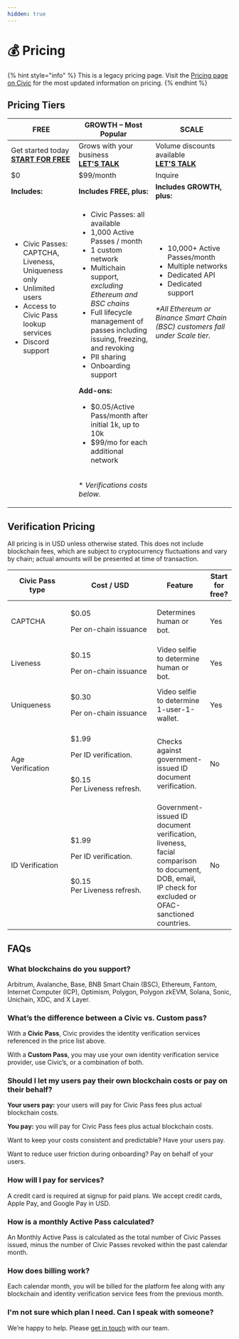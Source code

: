 ```yaml
---
hidden: true
---
```


# 💰 Pricing

{% hint style="info" %}
This is a legacy pricing page. Visit the [Pricing page on Civic](https://www.civic.com/pricing/pass-pricing) for the most updated information on pricing.
{% endhint %}

## Pricing Tiers

<table data-full-width="false"><thead><tr><th>FREE  </th><th>GROWTH  –  Most Popular</th><th>SCALE </th></tr></thead><tbody><tr><td>Get started today<br><a href="../introduction/get-network-keys.md"><strong>START FOR FREE</strong></a></td><td>Grows with your business<br><a href="https://civickey.typeform.com/pricing-biz"><strong>LET'S TALK</strong></a></td><td>Volume discounts available<br><a href="https://civickey.typeform.com/pricing-custom"><strong>LET'S TALK</strong></a></td></tr><tr><td>$0</td><td>$99/month</td><td>Inquire</td></tr><tr><td><strong>Includes:</strong></td><td><strong>Includes FREE, plus:</strong></td><td><strong>Includes GROWTH, plus:</strong></td></tr><tr><td><p></p><ul><li>Civic Passes: CAPTCHA, Liveness, Uniqueness only</li><li>Unlimited users</li><li>Access to Civic Pass lookup services</li><li>Discord support<br></li></ul><p></p><p><br><br><br><br><br><br><br><br><br><br><br><br></p><p></p></td><td><p></p><ul><li>Civic Passes: all available</li><li>1,000 Active Passes / month</li><li>1 custom network</li><li>Multichain support, <em>excluding Ethereum and BSC chains</em></li><li>Full lifecycle management of passes including issuing, freezing, and revoking</li><li>PII sharing</li><li>Onboarding support<br></li></ul><p><strong>Add-ons:</strong></p><ul><li>$0.05/Active Pass/month after initial 1k, up to 10k</li><li>$99/mo for each additional network</li></ul><p><br>* <em>Verifications costs below.</em></p></td><td><p></p><p></p><ul><li>10,000+ Active Passes/month</li><li>Multiple networks</li><li>Dedicated API</li><li>Dedicated support</li></ul><p></p><p><em>*All Ethereum or Binance Smart Chain (BSC) customers fall under Scale tier.</em><br><br><br><br><br><br><br><br><br><br><br><br><br><br><br></p></td></tr></tbody></table>

## Verification Pricing&#x20;

All pricing is in USD unless otherwise stated. This does not include blockchain fees, which are subject to cryptocurrency fluctuations and vary by chain; actual amounts will be presented at time of transaction.

<table data-full-width="false"><thead><tr><th width="141">Civic Pass type</th><th width="250">Cost / USD</th><th>Feature</th><th data-hidden>Start for free?</th></tr></thead><tbody><tr><td>CAPTCHA</td><td><p>$0.05 </p><p>Per on-chain issuance</p></td><td>Determines human or bot.</td><td>Yes</td></tr><tr><td>Liveness</td><td><p>$0.15 </p><p>Per on-chain issuance</p></td><td>Video selfie to determine human or bot.</td><td>Yes</td></tr><tr><td>Uniqueness</td><td><p>$0.30 </p><p>Per on-chain issuance</p></td><td>Video selfie to determine 1-user-1-wallet.</td><td>Yes</td></tr><tr><td>Age Verification</td><td><p>$1.99 </p><p>Per ID verification. </p><p><br>$0.15<br>Per Liveness refresh.</p></td><td>Checks against government-issued ID document verification.</td><td>No</td></tr><tr><td>ID Verification</td><td><p>$1.99 </p><p>Per ID verification. </p><p><br>$0.15<br>Per Liveness refresh.</p></td><td>Government-issued ID document verification, liveness, facial comparison to document, DOB, email, IP check for excluded or OFAC-sanctioned countries.</td><td>No</td></tr></tbody></table>

## FAQs

### What blockchains do you support?&#x20;

Arbitrum, Avalanche, Base, BNB Smart Chain (BSC), Ethereum, Fantom, Internet Computer (ICP), Optimism, Polygon, Polygon zkEVM, Solana, Sonic, Unichain, XDC, and X Layer.

### What’s the difference between a Civic vs. Custom pass?

With a **Civic Pass**, Civic provides the identity verification services referenced in the price list above.

With a **Custom Pass**, you may use your own identity verification service provider, use Civic’s, or a combination of both.

### Should I let my users pay their own blockchain costs or pay on their behalf?&#x20;

**Your users pay:** your users will pay for Civic Pass fees plus actual blockchain costs.

**You pay:** you will pay for Civic Pass fees plus actual blockchain costs.

Want to keep your costs consistent and predictable? Have your users pay.&#x20;

Want to reduce user friction during onboarding? Pay on behalf of your users.

### How will I pay for services?

A credit card is required at signup for paid plans. We accept credit cards, Apple Pay, and Google Pay in USD.

### How is a monthly Active Pass calculated?

An Monthly Active Pass is calculated as the total number of Civic Passes issued, minus the number of Civic Passes revoked within the past calendar month.

### How does billing work?

Each calendar month, you will be billed for the platform fee along with any blockchain and identity verification service fees from the previous month.

### I'm not sure which plan I need. Can I speak with someone?

We’re happy to help. Please [get in touch](https://civickey.typeform.com/pricing-custom) with our team.
